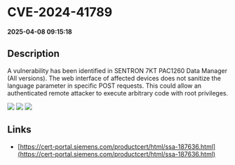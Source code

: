 # CVE-2024-41789

**2025-04-08 09:15:18**

## Description
A vulnerability has been identified in SENTRON 7KT PAC1260 Data Manager (All versions). The web interface of affected devices does not sanitize the language parameter in specific POST requests. This could allow an authenticated remote attacker to execute arbitrary code with root privileges.

![](https://img.shields.io/static/v1?label=Score&message=9.4&color=red)
![](https://img.shields.io/static/v1?label=Severity&message=CRITICAL&color=red)
![](https://img.shields.io/static/v1?label=CWE&message=RCE&color=green)

## Links
- [https://cert-portal.siemens.com/productcert/html/ssa-187636.html](https://cert-portal.siemens.com/productcert/html/ssa-187636.html)
